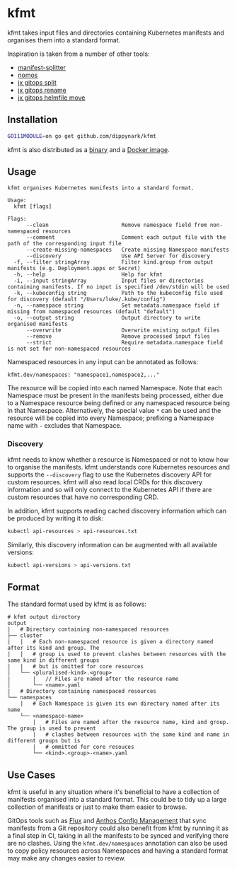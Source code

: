 # kfmt

kfmt takes input files and directories containing Kubernetes manifests and organises them into a
standard format.

Inspiration is taken from a number of other tools:

- [manifest-splitter](https://github.com/munnerz/manifest-splitter)
- [nomos](https://cloud.google.com/anthos-config-management/docs/how-to/nomos-command)
- [jx gitops split](https://github.com/jenkins-x/jx-gitops/blob/master/docs/cmd/jx-gitops_split.md)
- [jx gitops
  rename](https://github.com/jenkins-x/jx-gitops/blob/master/docs/cmd/jx-gitops_rename.md)
- [jx gitops helmfile
  move](https://github.com/jenkins-x/jx-gitops/blob/master/docs/cmd/jx-gitops_helmfile_move.md)

## Installation

```sh
GO111MODULE=on go get github.com/dippynark/kfmt
```

kfmt is also distributed as a [binary](https://github.com/dippynark/kfmt/releases) and a [Docker
image](https://hub.docker.com/repository/docker/dippynark/kfmt).

## Usage

```text
kfmt organises Kubernetes manifests into a standard format.

Usage:
  kfmt [flags]

Flags:
      --clean                       Remove namespace field from non-namespaced resources
      --comment                     Comment each output file with the path of the corresponding input file
      --create-missing-namespaces   Create missing Namespace manifests
      --discovery                   Use API Server for discovery
  -f, --filter stringArray          Filter kind.group from output manifests (e.g. Deployment.apps or Secret)
  -h, --help                        Help for kfmt
  -i, --input stringArray           Input files or directories containing manifests. If no input is specified /dev/stdin will be used
  -k, --kubeconfig string           Path to the kubeconfig file used for discovery (default "/Users/luke/.kube/config")
  -n, --namespace string            Set metadata.namespace field if missing from namespaced resources (default "default")
  -o, --output string               Output directory to write organised manifests
      --overwrite                   Overwrite existing output files
      --remove                      Remove processed input files
      --strict                      Require metadata.namespace field is not set for non-namespaced resources
```

Namespaced resources in any input can be annotated as follows:

```
kfmt.dev/namespaces: "namespace1,namespace2,..."
```

The resource will be copied into each named Namespace. Note that each Namespace must be present in
the manifests being processed, either due to a Namespace resource being defined or any namespaced
resource being in that Namespace. Alternatively, the special value `*` can be used and the resource
will be copied into every Namespace; prefixing a Namespace name with `-` excludes that Namespace.

### Discovery

kfmt needs to know whether a resource is Namespaced or not to know how to organise the manifests.
kfmt understands core Kubernetes resources and supports the `--discovery` flag to use the Kubernetes
discovery API for custom resources. kfmt will also read local CRDs for this discovery information
and so will only connect to the Kubernetes API if there are custom resources that have no
corresponding CRD.

In addition, kfmt supports reading cached discovery information which can be produced by writing it
to disk:

```sh
kubectl api-resources > api-resources.txt
```

Similarly, this discovery information can be augmented with all available versions:

```sh
kubectl api-versions > api-versions.txt
```

## Format

The standard format used by kfmt is as follows:

```text
# kfmt output directory
output
|   # Directory containing non-namespaced resources
├── cluster
|   |   # Each non-namespaced resource is given a directory named after its kind and group. The
|   |   # group is used to prevent clashes between resources with the same kind in different groups
|   |   # but is omitted for core resources
│   └── <pluralised-kind>.<group>
|       |   // Files are named after the resource name
│       └── <name>.yaml
|   # Directory containing namespaced resources
└── namespaces
    |   # Each Namespace is given its own directory named after its name
    └── <namespace-name>
        |   # Files are named after the resource name, kind and group. The group is used to prevent
        |   # clashes between resources with the same kind and name in different groups but is
        |   # ommitted for core resouces
        └── <kind>.<group>-<name>.yaml
```

## Use Cases

kfmt is useful in any situation where it's beneficial to have a collection of manifests organised
into a standard format. This could be to tidy up a large collection of manifests or just to make
them easier to browse.

GitOps tools such as [Flux](https://github.com/fluxcd/flux2) and [Anthos Config
Management](https://cloud.google.com/anthos/config-management) that sync manifests from a Git
repository could also benefit from kfmt by running it as a final step in CI, taking in all the
manifests to be synced and verifying there are no clashes. Using the `kfmt.dev/namespaces`
annotation can also be used to copy policy resources across Namespaces and having a standard format
may make any changes easier to review.
